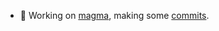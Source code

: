 - 🔭 Working on [magma](https://github.com/magma/magma), making some [commits](https://github.com/magma/magma/commits?author=ShubhamTatvamasi).
<!--
**ShubhamTatvamasi/ShubhamTatvamasi** is a ✨ _special_ ✨ repository because its `README.md` (this file) appears on your GitHub profile.

Here are some ideas to get you started:

- 🔭 I’m currently working on ...
- 🌱 I’m currently learning ...
- 👯 I’m looking to collaborate on ...
- 🤔 I’m looking for help with ...
- 💬 Ask me about ...
- 📫 How to reach me: ...
- 😄 Pronouns: ...
- ⚡ Fun fact: ...
-->
